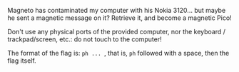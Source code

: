 Magneto has contaminated my computer with his Nokia 3120... but maybe he sent a magnetic message on it? Retrieve it, and become a magnetic Pico!

Don't use any physical ports of the provided computer, nor the keyboard / trackpad/screen, etc.: do not touch to the computer!

The format of the flag is: `ph ... `, that is, `ph` followed with a space, then the flag itself.

